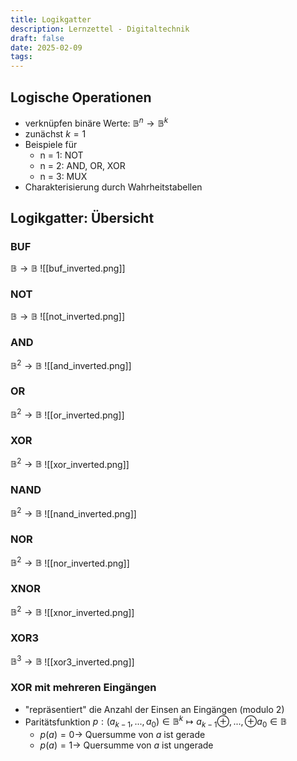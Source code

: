 ```yaml
---
title: Logikgatter
description: Lernzettel - Digitaltechnik
draft: false
date: 2025-02-09
tags:
---
```

## Logische Operationen
- verknüpfen binäre Werte: $\mathbb{B}^n\rightarrow\mathbb{B}^k$
- zunächst $k=1$
- Beispiele für
	- n = 1: NOT
	- n = 2: AND, OR, XOR
	- n = 3: MUX
- Charakterisierung durch Wahrheitstabellen

## Logikgatter: Übersicht
### BUF
$\mathbb{B} \rightarrow \mathbb{B}$
![[buf_inverted.png]]
### NOT
$\mathbb{B} \rightarrow \mathbb{B}$
![[not_inverted.png]]
### AND
$\mathbb{B}^2 \rightarrow \mathbb{B}$
![[and_inverted.png]]
### OR
$\mathbb{B}^2 \rightarrow \mathbb{B}$
![[or_inverted.png]]
### XOR
$\mathbb{B}^2 \rightarrow \mathbb{B}$
![[xor_inverted.png]]
### NAND
$\mathbb{B}^2 \rightarrow \mathbb{B}$
![[nand_inverted.png]]
### NOR
$\mathbb{B}^2 \rightarrow \mathbb{B}$
![[nor_inverted.png]]
### XNOR
$\mathbb{B}^2 \rightarrow \mathbb{B}$
![[xnor_inverted.png]]
### XOR3
$\mathbb{B}^3 \rightarrow \mathbb{B}$
![[xor3_inverted.png]]
### XOR mit mehreren Eingängen
- "repräsentiert" die Anzahl der Einsen an Eingängen (modulo 2)
- Paritätsfunktion $p:(a_{k-1},...,a_0)\in\mathbb{B}^k\mapsto a_{k-1}\oplus,...,\oplus a_0\in\mathbb{B}$
	- $p(a)=0\rightarrow$ Quersumme von $a$ ist gerade
	- $p(a)=1\rightarrow$ Quersumme von $a$ ist ungerade
